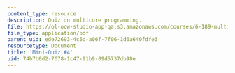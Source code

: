 ```yaml
---
content_type: resource
description: Quiz on multicore programming.
file: https://ol-ocw-studio-app-qa.s3.amazonaws.com/courses/6-189-multicore-programming-primer-january-iap-2007/74b7b0d276781c4791b909d5737db98e_quiz4.pdf
file_type: application/pdf
parent_uid: ede72693-4c5d-a06f-7f06-1d6a640fdfe3
resourcetype: Document
title: 'Mini-Quiz #4'
uid: 74b7b0d2-7678-1c47-91b9-09d5737db98e
---
```


